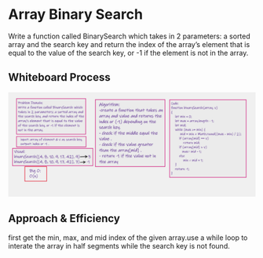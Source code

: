 # Array Binary Search 
Write a function called BinarySearch which takes in 2 parameters: a sorted array and the search key and return the index of the array’s element that is equal to the value of the search key, or -1 if the element is not in the array.

## Whiteboard Process

![array-binary-search](array-binary-search.PNG)

## Approach & Efficiency
first get the min, max, and mid index of the given array.use a while loop to interate the array in half segments while the search key is not found.
